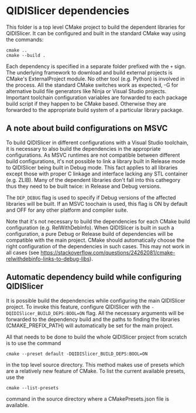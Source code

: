 # QIDISlicer dependencies

This folder is a top level CMake project to build the dependent libraries for QIDISlicer. It can be configured and built in the standard CMake way using the commands:

```
cmake .. 
cmake --build .
```

Each dependency is specified in a separate folder prefixed with the `+` sign. The underlying framework to download and build external projects is CMake's ExternalProject module. No other tool (e.g. Python) is involved in the process.
All the standard CMake switches work as expected, -G<generator> for alternative build file generators like Ninja or Visual Studio projects.
Important toolchain configuration variables are forwarded to each package build script if they happen to be CMake based. Otherwise they
are forwarded to the appropriate build system of a particular library package.

## A note about build configurations on MSVC

To build QIDISlicer in different configurations with a Visual Studio toolchain, it is necessary to also build the dependencies in the appropriate configurations. As MSVC runtimes are not compatible between different build configurations, it's not possible to link a library built in Release mode to QIDISlicer being built in Debug mode. This fact applies to all libraries except those with proper C linkage and interface lacking any STL container (e.g. ZLIB). Many of the dependent libraries don't fall into this cathegory thus they need to be built twice: in Release and Debug versions.

The `DEP_DEBUG` flag is used to specify if Debug versions of the affected libraries will be built. If an MSVC toochain is used, this flag is ON by default and OFF for any other platform and compiler suite. 

Note that it's not necessary to build the dependencies for each CMake build configuration (e.g. RelWithDebInfo). When QIDISlicer is built in such a configuration, a pure Debug or Release build of dependencies will be compatible with the main project. CMake should automatically choose the right configuration of the dependencies in such cases. This may not work in all cases (see https://stackoverflow.com/questions/24262081/cmake-relwithdebinfo-links-to-debug-libs). 

## Automatic dependency build while configuring QIDISlicer

It is possible build the dependencies while configuring the main QIDISlicer project. To invoke this feature, configure QIDISlicer with the `-DQIDISlicer_BUILD_DEPS:BOOL=ON` flag. All the necessary arguments will be forwarded to the dependency build and the paths to finding the libraries (CMAKE_PREFIX_PATH) will automatically be set for the main project.

All that needs to be done to build the whole QIDISlicer project from scratch is to use the command
```
cmake --preset default -DQIDISlicer_BUILD_DEPS:BOOL=ON
```

in the top level source directory. This method makes use of presets which are a relatively new feature of CMake. To list the current available presets, use the
```
cmake --list-presets
```
command in the source directory where a CMakePresets.json file is available.